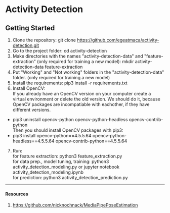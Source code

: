# Activity Detection
## Getting Started
1. Clone the repository: git clone https://github.com/egeatmaca/activity-detection.git
2. Go to the project folder: cd activity-detection
3. Make directories with the names "activity-detection-data" and "feature-extraction" (only required for training a new model): mkdir activity-detection-data feature-extraction 
4. Put "Working" and "Not working" folders in the "activity-detection-data" folder. (only required for training a new model)
5. Install the requirements: pip3 install -r requirements.txt
6. Install OpenCV:
<br/>If you already have an OpenCV version on your computer create a virtual environment or delete the old version.
We should do it, because OpenCV packages are incompatiable with eachother, if they have different versions.
- pip3 uninstall opencv-python opencv-python-headless opencv-contrib-python
<br/>Then you should install OpenCV packages with pip3:
- pip3 install opencv-python==4.5.5.64 opencv-python-headless==4.5.5.64 opencv-contrib-python==4.5.5.64
7. Run: 
<br/> for feature extraction: python3 feature_extraction.py
<br/> for data prep., model tuning, training: python3 activity_detection_modeling.py or jupyter notebook activity_detection_modeling.ipynb
<br/> for prediction: python3 activity_detection_prediction.py

---
#### Resources
1. https://github.com/nicknochnack/MediaPipePoseEstimation
